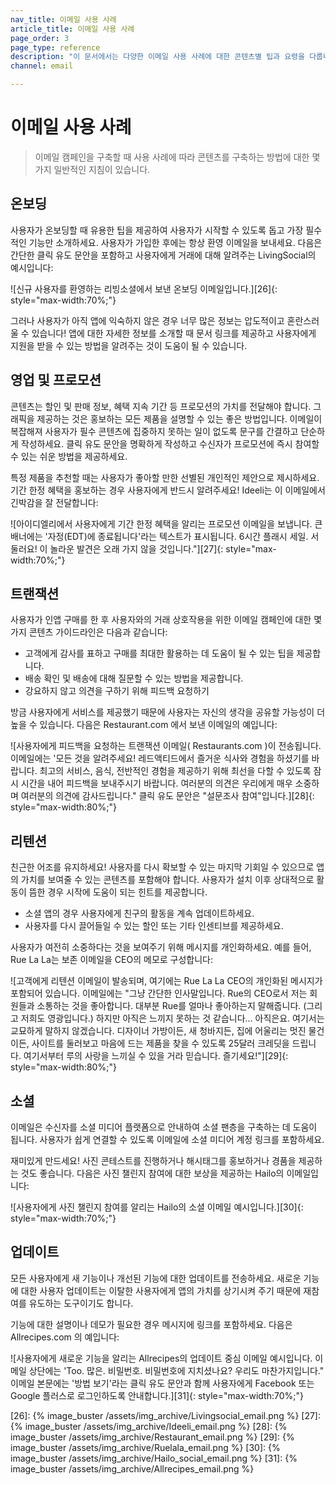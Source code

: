 ```yaml
---
nav_title: 이메일 사용 사례
article_title: 이메일 사용 사례
page_order: 3
page_type: reference
description: "이 문서에서는 다양한 이메일 사용 사례에 대한 콘텐츠별 팁과 요령을 다룹니다."
channel: email

---
```


# 이메일 사용 사례

> 이메일 캠페인을 구축할 때 사용 사례에 따라 콘텐츠를 구축하는 방법에 대한 몇 가지 일반적인 지침이 있습니다.

## 온보딩

사용자가 온보딩할 때 유용한 팁을 제공하여 사용자가 시작할 수 있도록 돕고 가장 필수적인 기능만 소개하세요. 사용자가 가입한 후에는 항상 환영 이메일을 보내세요. 다음은 간단한 클릭 유도 문안을 포함하고 사용자에게 거래에 대해 알려주는 LivingSocial의 예시입니다:

![신규 사용자를 환영하는 리빙소셜에서 보낸 온보딩 이메일입니다.][26]{: style="max-width:70%;"}

그러나 사용자가 아직 앱에 익숙하지 않은 경우 너무 많은 정보는 압도적이고 혼란스러울 수 있습니다! 앱에 대한 자세한 정보를 소개할 때 문서 링크를 제공하고 사용자에게 지원을 받을 수 있는 방법을 알려주는 것이 도움이 될 수 있습니다.

## 영업 및 프로모션

콘텐츠는 할인 및 판매 정보, 혜택 지속 기간 등 프로모션의 가치를 전달해야 합니다. 그래픽을 제공하는 것은 홍보하는 모든 제품을 설명할 수 있는 좋은 방법입니다. 이메일이 복잡해져 사용자가 필수 콘텐츠에 집중하지 못하는 일이 없도록 문구를 간결하고 단순하게 작성하세요. 클릭 유도 문안을 명확하게 작성하고 수신자가 프로모션에 즉시 참여할 수 있는 쉬운 방법을 제공하세요.

특정 제품을 추천할 때는 사용자가 좋아할 만한 선별된 개인적인 제안으로 제시하세요. 기간 한정 혜택을 홍보하는 경우 사용자에게 반드시 알려주세요! Ideeli는 이 이메일에서 긴박감을 잘 전달합니다:

![아이디엘리에서 사용자에게 기간 한정 혜택을 알리는 프로모션 이메일을 보냅니다. 큰 배너에는 '자정(EDT)에 종료됩니다'라는 텍스트가 표시됩니다. 6시간 플래시 세일. 서둘러요! 이 놀라운 발견은 오래 가지 않을 것입니다."][27]{: style="max-width:70%;"}

## 트랜잭션

사용자가 인앱 구매를 한 후 사용자와의 거래 상호작용을 위한 이메일 캠페인에 대한 몇 가지 콘텐츠 가이드라인은 다음과 같습니다:
- 고객에게 감사를 표하고 구매를 최대한 활용하는 데 도움이 될 수 있는 팁을 제공합니다. 
- 배송 확인 및 배송에 대해 질문할 수 있는 방법을 제공합니다.
- 강요하지 않고 의견을 구하기 위해 피드백 요청하기

방금 사용자에게 서비스를 제공했기 때문에 사용자는 자신의 생각을 공유할 가능성이 더 높을 수 있습니다. 다음은 Restaurant.com 에서 보낸 이메일의 예입니다:

![사용자에게 피드백을 요청하는 트랜잭션 이메일( Restaurants.com )이 전송됩니다. 이메일에는 '모든 것을 알려주세요! 레드액티드에서 즐거운 식사와 경험을 하셨기를 바랍니다. 최고의 서비스, 음식, 전반적인 경험을 제공하기 위해 최선을 다할 수 있도록 잠시 시간을 내어 피드백을 보내주시기 바랍니다. 여러분의 의견은 우리에게 매우 소중하며 여러분의 의견에 감사드립니다." 클릭 유도 문안은 "설문조사 참여"입니다.][28]{: style="max-width:80%;"}

## 리텐션

친근한 어조를 유지하세요! 사용자를 다시 확보할 수 있는 마지막 기회일 수 있으므로 앱의 가치를 보여줄 수 있는 콘텐츠를 포함해야 합니다. 사용자가 설치 이후 상대적으로 활동이 뜸한 경우 시작에 도움이 되는 힌트를 제공합니다.

- 소셜 앱의 경우 사용자에게 친구의 활동을 계속 업데이트하세요.
- 사용자를 다시 끌어들일 수 있는 할인 또는 기타 인센티브를 제공하세요.

사용자가 여전히 소중하다는 것을 보여주기 위해 메시지를 개인화하세요. 예를 들어, Rue La La는 보존 이메일을 CEO의 메모로 구성합니다:

![고객에게 리텐션 이메일이 발송되며, 여기에는 Rue La La CEO의 개인화된 메시지가 포함되어 있습니다. 이메일에는 "그냥 간단한 인사말입니다. Rue의 CEO로서 저는 회원들과 소통하는 것을 좋아합니다. 대부분 Rue를 얼마나 좋아하는지 말해줍니다. (그리고 저희도 영광입니다.) 하지만 아직은 느끼지 못하는 것 같습니다... 아직은요. 여기서는 교묘하게 말하지 않겠습니다. 디자이너 가방이든, 새 청바지든, 집에 어울리는 멋진 물건이든, 사이트를 둘러보고 마음에 드는 제품을 찾을 수 있도록 25달러 크레딧을 드립니다. 여기서부터 루의 사랑을 느끼실 수 있을 거라 믿습니다. 즐기세요!"][29]{: style="max-width:80%;"}

## 소셜

이메일은 수신자를 소셜 미디어 플랫폼으로 안내하여 소셜 팬층을 구축하는 데 도움이 됩니다. 사용자가 쉽게 연결할 수 있도록 이메일에 소셜 미디어 계정 링크를 포함하세요.

재미있게 만드세요! 사진 콘테스트를 진행하거나 해시태그를 홍보하거나 경품을 제공하는 것도 좋습니다. 다음은 사진 챌린지 참여에 대한 보상을 제공하는 Hailo의 이메일입니다:

![사용자에게 사진 챌린지 참여를 알리는 Hailo의 소셜 이메일 예시입니다.][30]{: style="max-width:70%;"}

## 업데이트

모든 사용자에게 새 기능이나 개선된 기능에 대한 업데이트를 전송하세요. 새로운 기능에 대한 사용자 업데이트는 이탈한 사용자에게 앱의 가치를 상기시켜 주기 때문에 재참여를 유도하는 도구이기도 합니다.

기능에 대한 설명이나 데모가 필요한 경우 메시지에 링크를 포함하세요. 다음은 Allrecipes.com 의 예입니다:

![사용자에게 새로운 기능을 알리는 Allrecipes의 업데이트 중심 이메일 예시입니다. 이메일 상단에는 'Too. 많은. 비밀번호. 비밀번호에 지치셨나요? 우리도 마찬가지입니다." 이메일 본문에는 '방법 보기'라는 클릭 유도 문안과 함께 사용자에게 Facebook 또는 Google 플러스로 로그인하도록 안내합니다.][31]{: style="max-width:70%;"}


[26]: {% image_buster /assets/img_archive/Livingsocial_email.png %}
[27]: {% image_buster /assets/img_archive/Ideeli_email.png %}
[28]: {% image_buster /assets/img_archive/Restaurant_email.png %}
[29]: {% image_buster /assets/img_archive/Ruelala_email.png %}
[30]: {% image_buster /assets/img_archive/Hailo_social_email.png %}
[31]: {% image_buster /assets/img_archive/Allrecipes_email.png %}